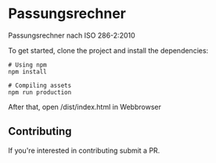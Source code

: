 # Passungsrechner
Passungsrechner nach ISO 286-2:2010



To get started, clone the project and install the dependencies:

```
# Using npm
npm install

# Compiling assets
npm run production
```

After that, open /dist/index.html in Webbrowser


## Contributing

If you're interested in contributing submit a PR.
